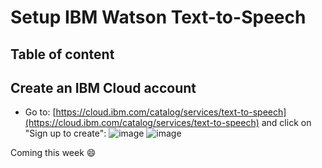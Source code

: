 # Setup IBM Watson Text-to-Speech

## Table of content


## Create an IBM Cloud account
* Go to: [https://cloud.ibm.com/catalog/services/text-to-speech](https://cloud.ibm.com/catalog/services/text-to-speech) and click on "Sign up to create":
![image](https://user-images.githubusercontent.com/15323067/141690178-aab65804-a356-4b73-8c39-916a2b81d57f.png)
![image](https://user-images.githubusercontent.com/15323067/141690260-17edcd18-c0f0-4fff-a18a-89cabba48457.png)

Coming this week 😄
